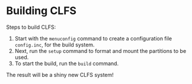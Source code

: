 # Building CLFS

Steps to build CLFS:
1.  Start with the `menuconfig` command to create a configuration file
    `config.inc`, for the build system.
2.  Next, run the `setup` command to format and mount the partitions to be
    used.
3.  To start the build, run the `build` command.

The result will be a shiny new CLFS system!